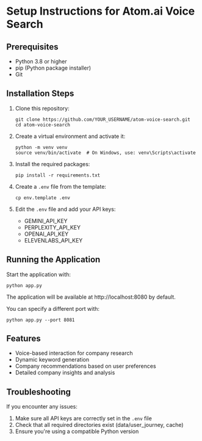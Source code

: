# Setup Instructions for Atom.ai Voice Search

## Prerequisites

- Python 3.8 or higher
- pip (Python package installer)
- Git

## Installation Steps

1. Clone this repository:
   ```
   git clone https://github.com/YOUR_USERNAME/atom-voice-search.git
   cd atom-voice-search
   ```

2. Create a virtual environment and activate it:
   ```
   python -m venv venv
   source venv/bin/activate  # On Windows, use: venv\Scripts\activate
   ```

3. Install the required packages:
   ```
   pip install -r requirements.txt
   ```

4. Create a `.env` file from the template:
   ```
   cp env.template .env
   ```

5. Edit the `.env` file and add your API keys:
   - GEMINI_API_KEY
   - PERPLEXITY_API_KEY
   - OPENAI_API_KEY
   - ELEVENLABS_API_KEY

## Running the Application

Start the application with:
```
python app.py
```

The application will be available at http://localhost:8080 by default.

You can specify a different port with:
```
python app.py --port 8081
```

## Features

- Voice-based interaction for company research
- Dynamic keyword generation
- Company recommendations based on user preferences
- Detailed company insights and analysis

## Troubleshooting

If you encounter any issues:
1. Make sure all API keys are correctly set in the `.env` file
2. Check that all required directories exist (data/user_journey, cache)
3. Ensure you're using a compatible Python version
